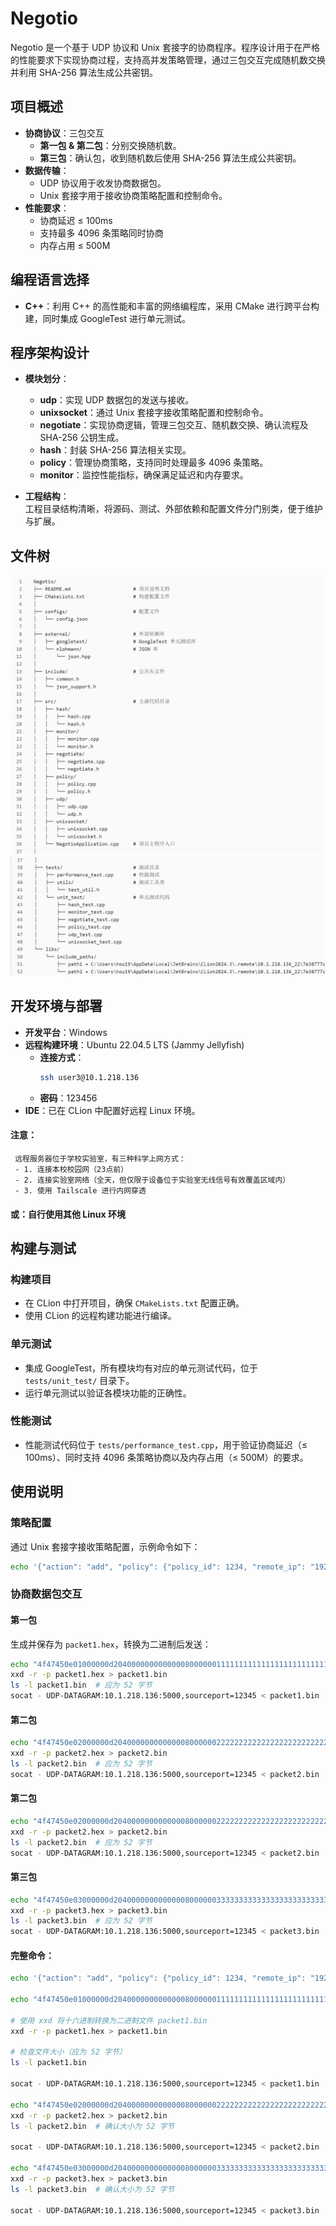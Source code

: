 # Negotio

Negotio 是一个基于 UDP 协议和 Unix 套接字的协商程序。程序设计用于在严格的性能要求下实现协商过程，支持高并发策略管理，通过三包交互完成随机数交换并利用 SHA-256 算法生成公共密钥。

## 项目概述

- **协商协议**：三包交互
    - **第一包 & 第二包**：分别交换随机数。
    - **第三包**：确认包，收到随机数后使用 SHA-256 算法生成公共密钥。
- **数据传输**：
    - UDP 协议用于收发协商数据包。
    - Unix 套接字用于接收协商策略配置和控制命令。
- **性能要求**：
    - 协商延迟 ≤ 100ms
    - 支持最多 4096 条策略同时协商
    - 内存占用 ≤ 500M

## 编程语言选择

- **C++**：利用 C++ 的高性能和丰富的网络编程库，采用 CMake 进行跨平台构建，同时集成 GoogleTest 进行单元测试。

## 程序架构设计

- **模块划分**：
    - **udp**：实现 UDP 数据包的发送与接收。
    - **unixsocket**：通过 Unix 套接字接收策略配置和控制命令。
    - **negotiate**：实现协商逻辑，管理三包交互、随机数交换、确认流程及 SHA-256 公钥生成。
    - **hash**：封装 SHA-256 算法相关实现。
    - **policy**：管理协商策略，支持同时处理最多 4096 条策略。
    - **monitor**：监控性能指标，确保满足延迟和内存要求。

- **工程结构**：  
  工程目录结构清晰，将源码、测试、外部依赖和配置文件分门别类，便于维护与扩展。

## 文件树
![img_5.png](directory_tree_1.png)
![img_4.png](directory_tree_2.png)
## 开发环境与部署

- **开发平台**：Windows
- **远程构建环境**：Ubuntu 22.04.5 LTS (Jammy Jellyfish)
    - **连接方式**：
      ```bash
      ssh user3@10.1.218.136
      ```
    - **密码**：123456
- **IDE**：已在 CLion 中配置好远程 Linux 环境。
#### 注意：
     远程服务器位于学校实验室，有三种科学上网方式：
     - 1. 连接本校校园网（23点前）
     - 2. 连接实验室网络（全天，但仅限于设备位于实验室无线信号有效覆盖区域内）
     - 3. 使用 Tailscale 进行内网穿透
#### 或：自行使用其他 Linux 环境

## 构建与测试

### 构建项目

- 在 CLion 中打开项目，确保 `CMakeLists.txt` 配置正确。
- 使用 CLion 的远程构建功能进行编译。

### 单元测试

- 集成 GoogleTest，所有模块均有对应的单元测试代码，位于 `tests/unit_test/` 目录下。
- 运行单元测试以验证各模块功能的正确性。

### 性能测试

- 性能测试代码位于 `tests/performance_test.cpp`，用于验证协商延迟（≤ 100ms）、同时支持 4096 条策略协商以及内存占用（≤ 500M）的要求。

## 使用说明

### 策略配置

通过 Unix 套接字接收策略配置，示例命令如下：

```bash
echo '{"action": "add", "policy": {"policy_id": 1234, "remote_ip": "192.168.1.10", "remote_port": 5000, "timeout_ms": 100, "retry_times": 3}}' | socat - UNIX-CONNECT:/tmp/negotiation.sock
```
### 协商数据包交互

#### 第一包

生成并保存为 `packet1.hex`，转换为二进制后发送：

```bash
echo "4f47450e01000000d2040000000000000800000011111111111111111111111111111111111111111111111111111111111111111" > packet1.hex
xxd -r -p packet1.hex > packet1.bin
ls -l packet1.bin  # 应为 52 字节
socat - UDP-DATAGRAM:10.1.218.136:5000,sourceport=12345 < packet1.bin
```

#### 第二包
```bash
echo "4f47450e02000000d2040000000000000800000022222222222222222222222222222222222222222222222222222222222222222" > packet2.hex
xxd -r -p packet2.hex > packet2.bin
ls -l packet2.bin  # 应为 52 字节
socat - UDP-DATAGRAM:10.1.218.136:5000,sourceport=12345 < packet2.bin
```

#### 第二包
```bash
echo "4f47450e02000000d2040000000000000800000022222222222222222222222222222222222222222222222222222222222222222" > packet2.hex
xxd -r -p packet2.hex > packet2.bin
ls -l packet2.bin  # 应为 52 字节
socat - UDP-DATAGRAM:10.1.218.136:5000,sourceport=12345 < packet2.bin
```

#### 第三包
```bash
echo "4f47450e03000000d2040000000000000800000033333333333333333333333333333333333333333333333333333333333333333" > packet3.hex
xxd -r -p packet3.hex > packet3.bin
ls -l packet3.bin  # 应为 52 字节
socat - UDP-DATAGRAM:10.1.218.136:5000,sourceport=12345 < packet3.bin
```

#### 完整命令：
```bash
echo '{"action": "add", "policy": {"policy_id": 1234, "remote_ip": "192.168.1.10", "remote_port": 5000, "timeout_ms": 100, "retry_times": 3}}' | socat - UNIX-CONNECT:/tmp/negotiation.sock

echo "4f47450e01000000d2040000000000000800000011111111111111111111111111111111111111111111111111111111111111111" > packet1.hex

# 使用 xxd 将十六进制转换为二进制文件 packet1.bin
xxd -r -p packet1.hex > packet1.bin

# 检查文件大小（应为 52 字节）
ls -l packet1.bin

socat - UDP-DATAGRAM:10.1.218.136:5000,sourceport=12345 < packet1.bin

echo "4f47450e02000000d2040000000000000800000022222222222222222222222222222222222222222222222222222222222222222" > packet2.hex
xxd -r -p packet2.hex > packet2.bin
ls -l packet2.bin  # 确认大小为 52 字节

socat - UDP-DATAGRAM:10.1.218.136:5000,sourceport=12345 < packet2.bin

echo "4f47450e03000000d2040000000000000800000033333333333333333333333333333333333333333333333333333333333333333" > packet3.hex
xxd -r -p packet3.hex > packet3.bin
ls -l packet3.bin  # 确认大小为 52 字节

socat - UDP-DATAGRAM:10.1.218.136:5000,sourceport=12345 < packet3.bin
```


